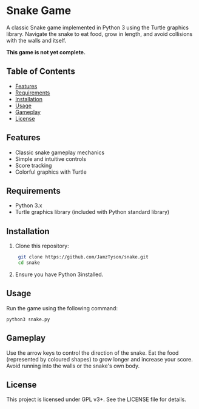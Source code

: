 # Snake Game

A classic Snake game implemented in Python 3 using the Turtle graphics library.
Navigate the snake to eat food, grow in length, and avoid collisions with the
walls and itself. 

**This game is not yet complete.**

## Table of Contents

- [Features](#features)
- [Requirements](#requirements)
- [Installation](#installation)
- [Usage](#usage)
- [Gameplay](#gameplay)
- [License](#license)


## Features

- Classic snake gameplay mechanics
- Simple and intuitive controls
- Score tracking
- Colorful graphics with Turtle


## Requirements

- Python 3.x
- Turtle graphics library (included with Python standard library)


## Installation

1. Clone this repository:
   ```bash
    git clone https://github.com/JamzTyson/snake.git
    cd snake
   ```

2. Ensure you have Python 3installed.


## Usage

Run the game using the following command:

    python3 snake.py


## Gameplay

Use the arrow keys to control the direction of the snake.
Eat the food (represented by coloured shapes) to grow longer and increase
your score.
Avoid running into the walls or the snake's own body.

## License

This project is licensed under GPL v3+. See the LICENSE file for details.
